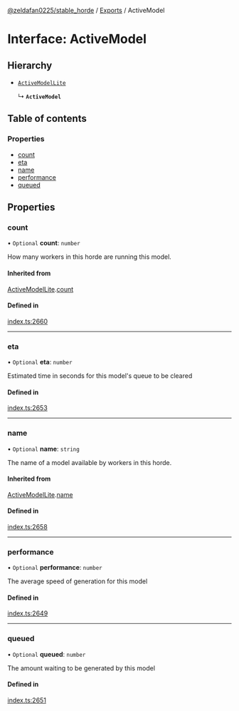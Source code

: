 [@zeldafan0225/stable_horde](../README.md) / [Exports](../modules.md) / ActiveModel

# Interface: ActiveModel

## Hierarchy

- [`ActiveModelLite`](ActiveModelLite.md)

  ↳ **`ActiveModel`**

## Table of contents

### Properties

- [count](ActiveModel.md#count)
- [eta](ActiveModel.md#eta)
- [name](ActiveModel.md#name)
- [performance](ActiveModel.md#performance)
- [queued](ActiveModel.md#queued)

## Properties

### count

• `Optional` **count**: `number`

How many workers in this horde are running this model.

#### Inherited from

[ActiveModelLite](ActiveModelLite.md).[count](ActiveModelLite.md#count)

#### Defined in

[index.ts:2660](https://github.com/ZeldaFan0225/stable_horde/blob/9241243/index.ts#L2660)

___

### eta

• `Optional` **eta**: `number`

Estimated time in seconds for this model's queue to be cleared

#### Defined in

[index.ts:2653](https://github.com/ZeldaFan0225/stable_horde/blob/9241243/index.ts#L2653)

___

### name

• `Optional` **name**: `string`

The name of a model available by workers in this horde.

#### Inherited from

[ActiveModelLite](ActiveModelLite.md).[name](ActiveModelLite.md#name)

#### Defined in

[index.ts:2658](https://github.com/ZeldaFan0225/stable_horde/blob/9241243/index.ts#L2658)

___

### performance

• `Optional` **performance**: `number`

The average speed of generation for this model

#### Defined in

[index.ts:2649](https://github.com/ZeldaFan0225/stable_horde/blob/9241243/index.ts#L2649)

___

### queued

• `Optional` **queued**: `number`

The amount waiting to be generated by this model

#### Defined in

[index.ts:2651](https://github.com/ZeldaFan0225/stable_horde/blob/9241243/index.ts#L2651)
